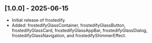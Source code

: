 ## [1.0.0] - 2025-06-15
- Initial release of frostedify.
- Added: frostedifyGlassContainer, frostedifyGlassButton, frostedifyGlassCard, frostedifyGlassAppBar, frostedifyGlassDialog, frostedifyGlassNavigation, and frostedifyShimmerEffect.
